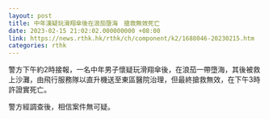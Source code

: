 ```yaml
---
layout: post
title: 中年漢疑玩滑翔傘後在浪茄墮海　搶救無效死亡
date: 2023-02-15 21:02:02.000000000 +08:00
link: https://news.rthk.hk/rthk/ch/component/k2/1688046-20230215.htm
categories: rthk
---
```


警方下午約2時接報，一名中年男子懷疑玩滑翔傘後，在浪茄一帶墮海，其後被救上沙灘，由飛行服務隊以直升機送至東區醫院治理，但最終搶救無效，在下午3時許證實死亡。

警方經調查後，相信案件無可疑。
